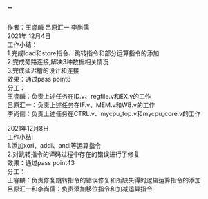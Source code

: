 # -
作者：王睿麟 吕原汇一 李尚儒\
2021年 12月4日\
工作小结：\
1.完成load和store指令、跳转指令和部分运算指令的添加\
2.完成旁路连接,解决3种数据相关情况\
3.完成延迟槽的设计和连接\
效果：通过pass point8\
分工：\
王睿麟：负责上述任务在ID.v、regfile.v和EX.v的工作\
吕原汇一：负责上述任务在IF.v、MEM.v和WB.v的工作\
李尚儒：负责上述任务在CTRL.v、mycpu_top.v和mycpu_core.v的工作


2021年12月8日\
工作小结:\
1.添加xori、addi、andi等运算指令\
2.对跳转指令的译码过程中存在的错误进行了修复\
效果：通过pass point43\
分工：\
王睿麟：负责修复跳转指令的错误修复和所缺失得的逻辑运算指令的添加\
吕原汇一和李尚儒：负责添加移位指令和加减运算指令
